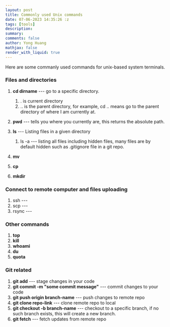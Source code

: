 ```yaml
---
layout: post
title: Commonly used Unix commands
date: 07-06-2023 14:35:26 :z
tags: [tools]
description:
summary:
comments: false
author: Yong Huang
mathjax: false
render_with_liquid: true
---
```


Here are some commanly used commands for unix-based system terminals. 


### Files and directories

1. **cd dirname** --- go to a specific directory.
    1. . is current directory
    2. .. is the parent directory, for example, cd .. means go to the parent directory of where I am currently at.

2. **pwd** --- tells you where you currently are, this returns the absolute path.

3. **ls** --- Listing files in a given directory
    1. ls -a --- listing all files including hidden files, many files are by default hidden such as .gitignore file in a git repo.

4. **mv**

5. **cp**

6. **mkdir** 


### Connect to remote computer and files uploading
1. ssh ---
2. scp --- 
3. rsync ---


### Other commands

1. **top**
2. **kill**
3. **whoami**
4. **du**
5. **quota**

### Git related

1. **git add** --- stage changes in your code
2. **git commit -m "some commit message"** --- commit changes to your code
3. **git push origin branch-name** --- push changes to remote repo
4. **git clone repo-link** --- clone remote repo to local 
5. **git checkout -b branch-name** --- checkout to a specific branch, if no such branch exists, this will create a new branch.
6. **git fetch** --- fetch updates from remote repo





